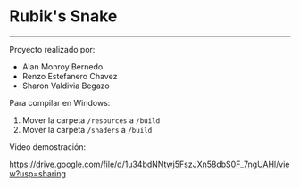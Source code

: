 # Rubik's Snake
---------------
Proyecto realizado por:

- Alan Monroy Bernedo
- Renzo Estefanero Chavez
- Sharon Valdivia Begazo

Para compilar en Windows:

1. Mover la carpeta `/resources` a `/build`
2. Mover la carpeta `/shaders` a `/build`

Video demostración:

https://drive.google.com/file/d/1u34bdNNtwj5FszJXn58dbS0F_7ngUAHl/view?usp=sharing
